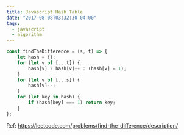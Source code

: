 ```yaml
---
title: Javascript Hash Table
date: "2017-08-08T03:32:30-04:00"
tags:
  - javascript
  - algorithm
---
```


```js
const findTheDifference = (s, t) => {
	let hash = {};
	for (let v of [...t]) {
		hash[v] ? hash[v]++ : (hash[v] = 1);
	}
	for (let v of [...s]) {
		hash[v]--;
	}
	for (let key in hash) {
		if (hash[key] === 1) return key;
	}
};
```

Ref: https://leetcode.com/problems/find-the-difference/description/
